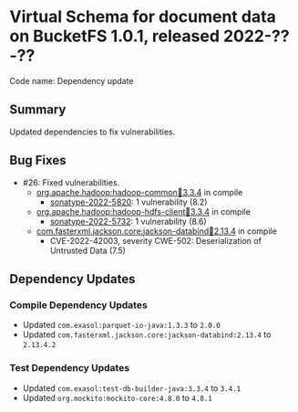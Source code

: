 # Virtual Schema for document data on BucketFS 1.0.1, released 2022-??-??

Code name: Dependency update

## Summary

Updated dependencies to fix vulnerabilities.

## Bug Fixes

* #26: Fixed vulnerabilities.
  * [org.apache.hadoop:hadoop-common:jar:3.3.4](https://ossindex.sonatype.org/component/pkg:maven/org.apache.hadoop/hadoop-common@3.3.4?utm_source=ossindex-client&utm_medium=integration&utm_content=1.8.1) in compile
    * [sonatype-2022-5820](https://ossindex.sonatype.org/vulnerability/sonatype-2022-5820): 1 vulnerability (8.2)
  * [org.apache.hadoop:hadoop-hdfs-client:jar:3.3.4](https://ossindex.sonatype.org/component/pkg:maven/org.apache.hadoop/hadoop-hdfs-client@3.3.4?utm_source=ossindex-client&utm_medium=integration&utm_content=1.8.1) in compile
    * [sonatype-2022-5732](https://ossindex.sonatype.org/vulnerability/sonatype-2022-5732): 1 vulnerability (8.6)
  * [com.fasterxml.jackson.core:jackson-databind:jar:2.13.4](https://ossindex.sonatype.org/component/pkg:maven/com.fasterxml.jackson.core/jackson-databind@2.13.4?utm_source=ossindex-client&utm_medium=integration&utm_content=1.8.1) in compile
    * CVE-2022-42003, severity CWE-502: Deserialization of Untrusted Data (7.5)

## Dependency Updates

### Compile Dependency Updates

* Updated `com.exasol:parquet-io-java:1.3.3` to `2.0.0`
* Updated `com.fasterxml.jackson.core:jackson-databind:2.13.4` to `2.13.4.2`

### Test Dependency Updates

* Updated `com.exasol:test-db-builder-java:3.3.4` to `3.4.1`
* Updated `org.mockito:mockito-core:4.8.0` to `4.8.1`
